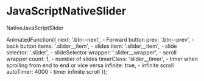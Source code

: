 # JavaScriptNativeSlider
NativeJavaScriptSlider

AnimatedFunction({
    next: '.btn--next', - Forward button
    prev: '.btn--prev', - back button
    items: '.slider__item', - slides
    item: '.slider__item', - slide
    selector: '.slider', - slideSelector
    wrapper: '.slider__wrapper', - scroll wrapper
    count: 1, - number of slides
    timerClass: 'slider__timer', - timer when scrolling from end to end or vice versa
    infinite: true, - infinite scroll
    autoTimer: 4000 - timer infinite scroll
});
